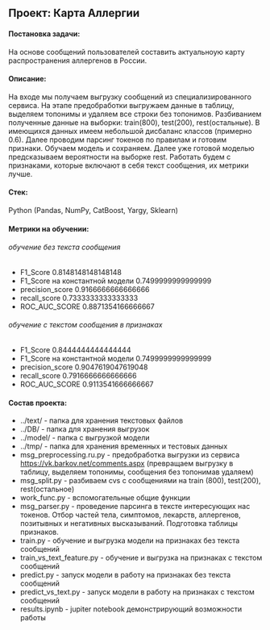 ## Проект: Карта Аллергии

#### Постановка задачи:

На основе сообщений пользователей составить актуальноую карту распространения аллергенов в России.

#### Описание:

На входе мы получаем выгрузку сообщений из специализированного сервиса. На этапе предобработки выгружаем данные в таблицу, выделяем топонимы и удаляем все строки без топонимов. Разбиванием полученные данные на выборки:  train(800), test(200), rest(остальные). В имеющихся данных имеем небольшой дисбаланс классов (примерно 0.6). Далее проводим парсинг токенов по правилам и готовим признаки. Обучаем модель и сохраняем. Далее уже готовой моделью предсказываем вероятности на выборке rest. Работать будем с признаками, которые включают в себя текст сообщения, их метрики лучше.

#### Стек:

Python (Pandas, NumPy, CatBoost, Yargy, Sklearn)

#### Метрики на обучении:

###### обучение без текста сообщения
- F1_Score 0.8148148148148148
- F1_Score на константной модели 0.7499999999999999
- precision_score 0.9166666666666666
- recall_score 0.7333333333333333
- ROC_AUC_SCORE 0.8871354166666667

###### обучение с текстом сообщения в признаках
- F1_Score 0.8444444444444444
- F1_Score на константной модели 0.7499999999999999
- precision_score 0.9047619047619048
- recall_score 0.7916666666666666
- ROC_AUC_SCORE 0.9113541666666667

#### Состав проекта:

- ../text/ - папка для хранения текстовых файлов
- ../DB/ - папка для хранения выгрузок
- ../model/ - папка с выгрузкой модели
- ../tmp/ - папка для хранения временных и тестовых данных
- msg_preprocessing.ru.py - предобработка выгрузки из сервиса https://vk.barkov.net/comments.aspx (превращаем выгрузку в таблицу, выделяем топонимы, сообщения без топонимав удаляем)
- msg_split.py - разбиваем cvs с сообщениями на train (800), test(200), rest(остальное)
- work_func.py - вспомогательные общие функции
- msg_parser.py - проведение парсинга в тексте интересующих нас токенов. Отбор частей тела, симптомов, лекарств, аллергенов, позитывных и негативных высказываний. Подготовка таблицы признаков.
- train.py - обучение и выгрузка модели на признаках без текста сообщений
- train_vs_text_feature.py - обучение и выгрузка на признаках с текстом сообщений
- predict.py - запуск модели в работу на признаках без текста сообщений
- predict_vs_text.py - запуск модели в работу на признаках с текстом сообщений
- results.ipynb - jupiter notebook демонстрирующий возможности работы

